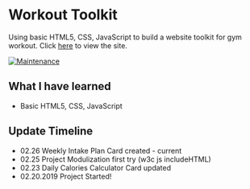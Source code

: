 # Workout Toolkit
Using basic HTML5, CSS, JavaScript to build a website toolkit for gym workout.
Click [here](http://jiahaoh.com/Workout-Toolkit/) to view the site.

[![Maintenance](https://img.shields.io/badge/Maintained%3F-yes-green.svg)](https://GitHub.com/jiahaoh/Workout-Toolkit/graphs/commit-activity)

## What I have learned
- Basic HTML5, CSS, JavaScript

## Update Timeline

- 02.26 Weekly Intake Plan Card created - current
- 02.25 Project Modulization first try (w3c js includeHTML)
- 02.23 Daily Calories Calculator Card updated
- 02.20.2019 Project Started!
